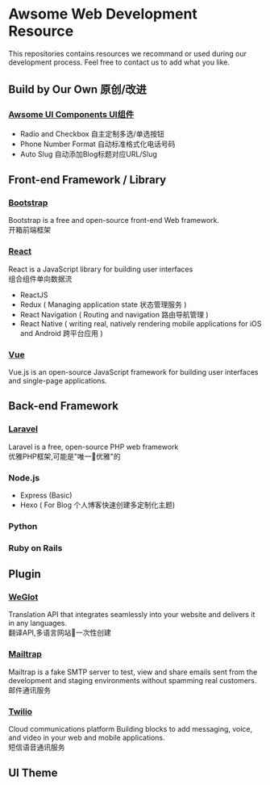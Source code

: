 # Awsome Web Development Resource
This repositories contains resources we recommand or used during our development process. Feel free to contact us to add what you like.
## Build by Our Own 原创/改进
### [Awsome UI Components UI组件](https://github.com/DataLeoZ/Awsome-UI-Components)
- Radio and Checkbox 自主定制多选/单选按钮 
- Phone Number Format 自动标准格式化电话号码
- Auto Slug 自动添加Blog标题对应URL/Slug

## Front-end Framework / Library
### [Bootstrap](https://getbootstrap.com/)
Bootstrap is a free and open-source front-end Web framework.<br>
开箱前端框架
### [React](https://reactjs.org/)
React is a JavaScript library for building user interfaces<br>
组合组件单向数据流
- ReactJS
- Redux ( Managing application state 状态管理服务 )
- React Navigation ( Routing and navigation 路由导航管理 )
- React Native ( writing real, natively rendering mobile applications for iOS and Android 跨平台应用 )
### [Vue](https://vuejs.org/)
Vue.js is an open-source JavaScript framework for building user interfaces and single-page applications.
## Back-end Framework
### [Laravel](https://laravel.com/)
Laravel is a free, open-source PHP web framework<br>
优雅PHP框架,可能是"唯一优雅"的
### Node.js
- Express (Basic)
- Hexo ( For Blog 个人博客快速创建多定制化主题)
### Python
### Ruby on Rails
## Plugin
### [WeGlot](https://weglot.com)
Translation API that integrates seamlessly into your website and delivers it in any languages.<br>
翻译API,多语言网站一次性创建
### [Mailtrap](https://mailtrap.io/)
Mailtrap is a fake SMTP server to test, view and share emails sent from the development and staging environments without spamming real customers.<br>
邮件通讯服务
### [Twilio](https://www.twilio.com)
Cloud communications platform
Building blocks to add messaging, voice, and video in your web and mobile applications.<br>
短信语音通讯服务
## UI Theme
<!-- ### [Twilio](https://www.twilio.com) -->

